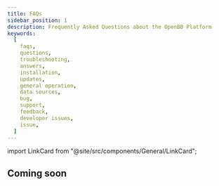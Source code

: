 ```yaml
---
title: FAQs
sidebar_position: 1
description: Frequently Asked Questions about the OpenBB Platform
keywords:
  [
    faqs,
    questions,
    troubleshooting,
    answers,
    installation,
    updates,
    general operation,
    data sources,
    bug,
    support,
    feedback,
    developer issues,
    issue,
  ]
---
```


import LinkCard from "@site/src/components/General/LinkCard";

## Coming soon

<LinkCard
	title="Installation and Updates"
  url="platform/faqs"
  description="How to install or update the Platform"
  type="sdk"
/>
<LinkCard
	title="Import errors"
  url="platform/faqs"
  description="Issues at the time of importing new modules"
  type="sdk"
/>
<LinkCard
	title="General Operation"
  url="platform/faqs"
  description="Generic operations when using the terminal"
  type="sdk"
/>
<LinkCard
	title="Data and Sources"
  url="platform/faqs"
  description="How does the data access works"
  type="sdk"
/>
<LinkCard
	title="Bugs, Support and Feedback"
  url="platform/faqs"
  description="Common bugs and support/feedback channels"
  type="sdk"
/>
<LinkCard
	title="Developer Issues"
  url="platform/faqs"
  description="Common developer issues"
  type="sdk"
/>
